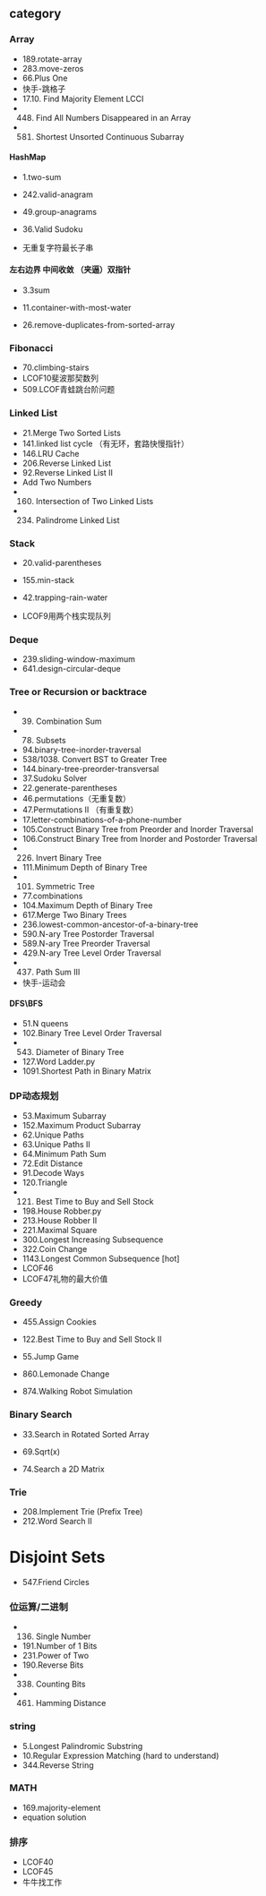 ## category

### Array

* 189.rotate-array
* 283.move-zeros
* 66.Plus One
* 快手-跳格子
* 17.10. Find Majority Element LCCI
* 448. Find All Numbers Disappeared in an Array
* 581. Shortest Unsorted Continuous Subarray
#### HashMap

* 1.two-sum

* 242.valid-anagram

* 49.group-anagrams
* 36.Valid Sudoku
* 无重复字符最长子串

#### 左右边界 中间收敛 （夹逼）双指针

* 3.3sum

* 11.container-with-most-water

* 26.remove-duplicates-from-sorted-array


### Fibonacci

* 70.climbing-stairs
* LCOF10斐波那契数列
* 509.LCOF青蛙跳台阶问题

### Linked List
* 21.Merge Two Sorted Lists
* 141.linked list cycle （有无环，套路快慢指针）
* 146.LRU Cache
* 206.Reverse Linked List
* 92.Reverse Linked List II
* Add Two Numbers
* 160. Intersection of Two Linked Lists
* 234. Palindrome Linked List

### Stack

* 20.valid-parentheses

* 155.min-stack

* 42.trapping-rain-water
* LCOF9用两个栈实现队列

### Deque

* 239.sliding-window-maximum
* 641.design-circular-deque


### Tree or Recursion or backtrace
* 39. Combination Sum
* 78. Subsets
* 94.binary-tree-inorder-traversal
* 538/1038. Convert BST to Greater Tree
* 144.binary-tree-preorder-transversal
* 37.Sudoku Solver
* 22.generate-parentheses
* 46.permutations（无重复数）
* 47.Permutations II （有重复数）
* 17.letter-combinations-of-a-phone-number
* 105.Construct Binary Tree from Preorder and Inorder Traversal
* 106.Construct Binary Tree from Inorder and Postorder Traversal
* 226. Invert Binary Tree
* 111.Minimum Depth of Binary Tree
* 101. Symmetric Tree
* 77.combinations
* 104.Maximum Depth of Binary Tree
* 617.Merge Two Binary Trees
* 236.lowest-common-ancestor-of-a-binary-tree
* 590.N-ary Tree Postorder Traversal
* 589.N-ary Tree Preorder Traversal
* 429.N-ary Tree Level Order Traversal
* 437. Path Sum III
* 快手-运动会

#### DFS\BFS
* 51.N queens
* 102.Binary Tree Level Order Traversal
* 543. Diameter of Binary Tree
* 127.Word Ladder.py
* 1091.Shortest Path in Binary Matrix

### DP动态规划
* 53.Maximum Subarray
* 152.Maximum Product Subarray
* 62.Unique Paths
* 63.Unique Paths II
* 64.Minimum Path Sum
* 72.Edit Distance
* 91.Decode Ways
* 120.Triangle
* 121. Best Time to Buy and Sell Stock
* 198.House Robber.py
* 213.House Robber II
* 221.Maximal Square
* 300.Longest Increasing Subsequence
* 322.Coin Change
* 1143.Longest Common Subsequence [hot]
* LCOF46
* LCOF47礼物的最大价值

### Greedy

* 455.Assign Cookies

* 122.Best Time to Buy and Sell Stock II

* 55.Jump Game

* 860.Lemonade Change
* 874.Walking Robot Simulation

### Binary Search

* 33.Search in Rotated Sorted Array

* 69.Sqrt(x)

* 74.Search a 2D Matrix

### Trie 
* 208.Implement Trie (Prefix Tree)
* 212.Word Search II

# Disjoint Sets

* 547.Friend Circles

### 位运算/二进制
* 136. Single Number
* 191.Number of 1 Bits
* 231.Power of Two
* 190.Reverse Bits
* 338. Counting Bits
* 461. Hamming Distance
### string
* 5.Longest Palindromic Substring
* 10.Regular Expression Matching (hard to understand)
* 344.Reverse String
### MATH

* 169.majority-element
* equation solution

### 排序

* LCOF40
* LCOF45
* 牛牛找工作






  

